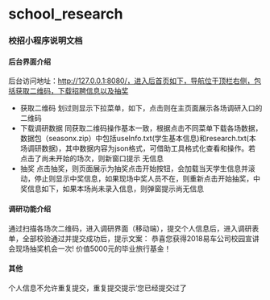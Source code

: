 # school_research
### 校招小程序说明文档
#### 后台界面介绍
后台访问地址：http://127.0.0.1:8080/，进入后首页如下，导航位于顶栏右侧，包括获取二维码，下载招聘信息以及抽奖
+	获取二维码
划过则显示下拉菜单，如下，点击则在主页面展示各场调研入口的二维码
+ 下载调研数据
同获取二维码操作基本一致，根据点击不同菜单下载各场数据，数据包（seasonx.zip）中包括useInfo.txt(学生基本信息)和research.txt(本场调研数据)，其中数据内容为json格式，可借助工具格式化查看和操作。若点击了尚未开始的场次，则新窗口提示 无信息
+ 抽奖
点击抽奖，则页面展示为抽奖点击开始按钮，会加载当天学生信息并滚动，停止则显示中奖信息，如果现场中奖人员不在，则重新点击开始抽奖，中奖信息如下，如果本场尚未录入信息，则弹窗提示尚无信息
#### 调研功能介绍
通过扫描各场次二维码，进入调研界面（移动端），提交个人信息后，进入调研表单，全部校验通过并提交成功后，提示文案：
恭喜您获得2018易车公司校园宣讲会现场抽奖机会一次!
价值5000元的毕业旅行基金！
#### 其他
个人信息不允许重复提交，重复提交提示‘您已经提交过了

